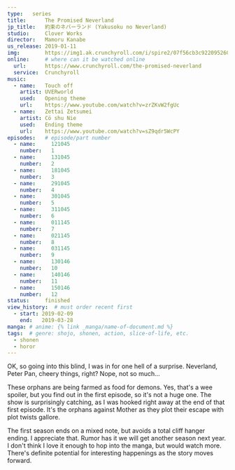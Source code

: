 ```yaml
---
type:   series
title:      The Promised Neverland
jp_title:   約束のネバーランド (Yakusoku no Neverland)
studio:     Clover Works
director:   Mamoru Kanabe
us_release: 2019-01-11 
img:        https://img1.ak.crunchyroll.com/i/spire2/07f56cb3c9220952600b0975a883b0f91546997210_full.jpg
online:     # where can it be watched online
  url:      https://www.crunchyroll.com/the-promised-neverland
  service:  Crunchyroll
music:
  - name:   Touch off
    artist: UVERworld
    used:   Opening theme
    url:    https://www.youtube.com/watch?v=zrZKvW2fgUc
  - name:   Zettai Zetsumei
    artist: Cö shu Nie
    used:   Ending theme
    url:    https://www.youtube.com/watch?v=sZ9qdr5WcPY
episodes:   # episode/part number
  - name:     121045
    number:   1
  - name:     131045
    number:   2
  - name:     181045
    number:   3
  - name:     291045
    number:   4
  - name:     301045
    number:   5
  - name:     311045
    number:   6
  - name:     011145
    number:   7
  - name:     021145
    number:   8
  - name:     031145
    number:   9
  - name:     130146
    number:   10
  - name:     140146
    number:   11
  - name:     150146
    number:   12
status:     finished
view_history:  # must order recent first
  - start: 2019-02-09 
    end:   2019-03-28
manga: # anime: {% link _manga/name-of-document.md %}
tags:  # genre: shojo, shonen, action, slice-of-life, etc.
  - shonen
  - horor
---
```


OK, so going into this blind, I was in for one hell of a surprise. Neverland, Peter Pan, cheery things, right? Nope, not so much... 

These orphans are being farmed as food for demons. Yes, that's a wee spoiler, but you find out in the first episode, so it's not a huge one. The show is surprisingly catching, as I was hooked right away at the end of that first episode. It's the orphans against Mother as they plot their escape with plot twists gallore. 

The first season ends on a mixed note, but avoids a total cliff hanger ending. I appreciate that. Rumor has it we will get another season next year. I don't think I love it enough to hop into the manga, but would watch more. There's definite potential for interesting happenings as the story moves forward. 

